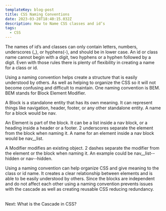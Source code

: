```yaml
---
templateKey: blog-post
title: CSS Naming Conventions
date: 2023-03-28T18:40:15.032Z
description: How to Name CSS classes and id’s
tags:
  - CSS
---
```

The names of id’s and classes can only contain letters, numbers, underscores (_), or hyphens(-), and should be in lower case. An id or class name cannot begin with a digit, two hyphens or a hyphen followed by a digit. Even with those rules there is plenty of flexibility in creating a name for a class or id. 

Using a naming convention helps create a structure that is easily understood by others. As well as helping to organize the CSS so it will not become confusing and difficult to maintain. One naming convention is BEM. BEM stands for Block Element Modifier.

A Block is a standalone entity that has its own meaning. It can represent things like navigation, header, footer, or any other standalone entity. A name for a block would be nav. 

An Element is part of the block. It can be a list inside a nav block, or a heading inside a header or a footer. 2 underscores separate the element from the block when naming it. A name for an element inside a nav block would be nav__list.

A Modifier modifies an existing object. 2 dashes separate the modifier from the element or the block when naming it. An example could be nav__list--hidden or nav--hidden.

Using a naming convention can help organize CSS and give meaning to the class or id name. It creates a clear relationship between elements and is able to be easily understood by others. Since the blocks are independent and do not affect each other using a naming convention prevents issues with the cascade as well as creating reusable CSS reducing redundancy.

\
Next: What is the Cascade in CSS?